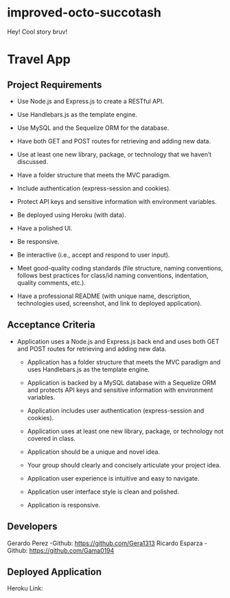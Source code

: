 # improved-octo-succotash

Hey! Cool story bruv!
# Travel App



## Project Requirements



* Use Node.js and Express.js to create a RESTful API.

* Use Handlebars.js as the template engine.

* Use MySQL and the Sequelize ORM for the database.

* Have both GET and POST routes for retrieving and adding new data.

* Use at least one new library, package, or technology that we haven’t discussed.

* Have a folder structure that meets the MVC paradigm.

* Include authentication (express-session and cookies).

* Protect API keys and sensitive information with environment variables.

* Be deployed using Heroku (with data).

* Have a polished UI.

* Be responsive.

* Be interactive (i.e., accept and respond to user input).

* Meet good-quality coding standards (file structure, naming conventions, follows best practices for class/id naming conventions, indentation, quality comments, etc.).

* Have a professional README (with unique name, description, technologies used, screenshot, and link to deployed application).

## Acceptance Criteria

* Application uses a Node.js and Express.js back end and uses both GET and POST routes for retrieving and adding new data.

  * Application has a folder structure that meets the MVC paradigm and uses Handlebars.js as the template engine.

  * Application is backed by a MySQL database with a Sequelize ORM and protects API keys and sensitive information with environment variables.

  * Application includes user authentication (express-session and cookies).

  * Application uses at least one new library, package, or technology not covered in class.

  * Application should be a unique and novel idea.

  * Your group should clearly and concisely articulate your project idea.

  * Application user experience is intuitive and easy to navigate.

  * Application user interface style is clean and polished.

  * Application is responsive. 





## Developers

Gerardo Perez
-Github: https://github.com/Gera1313
Ricardo Esparza 
-Github: https://github.com/Gama0194

## Deployed Application
Heroku Link:
